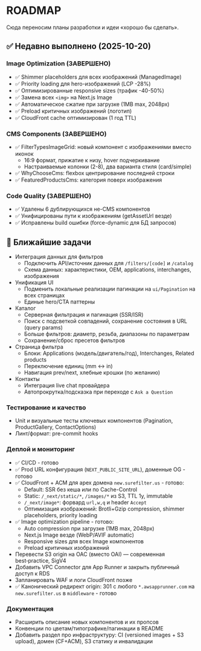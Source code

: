 # ROADMAP

Сюда переносим планы разработки и идеи «хорошо бы сделать».

## ✅ Недавно выполнено (2025-10-20)

### Image Optimization (ЗАВЕРШЕНО)
- ✅ Shimmer placeholders для всех изображений (ManagedImage)
- ✅ Priority loading для hero-изображений (LCP -28%)
- ✅ Оптимизированные responsive sizes (трафик -40-50%)
- ✅ Замена всех `<img>` на Next.js Image
- ✅ Автоматическое сжатие при загрузке (1MB max, 2048px)
- ✅ Preload критичных изображений (логотип)
- ✅ CloudFront cache оптимизирован (1 год TTL)

### CMS Components (ЗАВЕРШЕНО)
- ✅ FilterTypesImageGrid: новый компонент с изображениями вместо иконок
  - 16:9 формат, прижатие к низу, hover подчеркивание
  - Настраиваемые колонки (2-8), два варианта стиля (card/simple)
- ✅ WhyChooseCms: flexbox центрирование последней строки
- ✅ FeaturedProductsCms: категория поверх изображения

### Code Quality (ЗАВЕРШЕНО)
- ✅ Удалены 6 дублирующихся не-CMS компонентов
- ✅ Унифицированы пути к изображениям (getAssetUrl везде)
- ✅ Исправлены build ошибки (force-dynamic для БД запросов)

## 🎯 Ближайшие задачи
- Интеграция данных для фильтров
  - Подключить API/источник данных для `/filters/[code]` и `/catalog`
  - Схема данных: характеристики, OEM, applications, interchanges, изображения
- Унификация UI
  - Подменить локальные реализации пагинации на `ui/Pagination` на всех страницах
  - Единые hero/CTA паттерны
- Каталог
  - Серверная фильтрация и пагинация (SSR/ISR)
  - Поиск с подсветкой совпадений, сохранение состояния в URL (query params)
  - Больше фильтров: диаметр, резьба, диапазоны по параметрам
  - Сохранение/сброс пресетов фильтров
- Страница фильтра
  - Блоки: Applications (модель/двигатель/год), Interchanges, Related products
  - Переключение единиц (mm ↔ in)
  - Навигация prev/next, хлебные крошки (по желанию)
- Контакты
  - Интеграция live chat провайдера
  - Автопрокрутка/подсказка при переходе с `Ask a Question`

### Тестирование и качество
- Unit и визуальные тесты ключевых компонентов (Pagination, ProductGallery, ContactOptions)
- Линт/формат: pre-commit hooks

### Деплой и мониторинг
- ✅ CI/CD - готово
- ✅ Prod URL конфигурация (`NEXT_PUBLIC_SITE_URL`), доменные OG - готово
- ✅ CloudFront + ACM для apex домена `new.surefilter.us` - готово:
  - Default: SSR без кеша или по Cache-Control
  - Static: `/_next/static/*`, `/images/*` из S3, TTL 1y, immutable
  - `/_next/image*`: форвард `url,w,q` и header `Accept`
  - Оптимизация изображений: Brotli+Gzip compression, shimmer placeholders, priority loading
- ✅ Image optimization pipeline - готово:
  - Auto compression при загрузке (1MB max, 2048px)
  - Next.js Image везде (WebP/AVIF automatic)
  - Responsive sizes для всех Image компонентов
  - Preload критичных изображений
- Перевести S3 origin на OAC (вместо OAI) — современная best‑practice, SigV4
- Добавить VPC Connector для App Runner и закрыть публичный доступ к RDS
- Запланировать WAF и логи CloudFront позже
- ✅ Канонический редирект origin: 301 с любого `*.awsapprunner.com` на `new.surefilter.us` в `middleware` - готово

### Документация
- Расширить описание новых компонентов и их пропсов
- Конвенции по цветам/типографике/пагинации в README
- Добавить раздел про инфраструктуру: CI (versioned images + S3 upload), домен (CF+ACM), S3 статику и инвалидации
